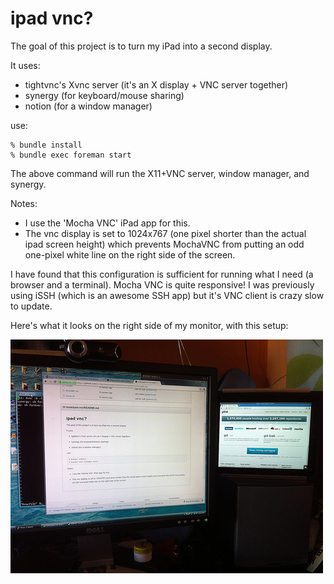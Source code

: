 # ipad vnc?

The goal of this project is to turn my iPad into a second display.

It uses:

* tightvnc's Xvnc server (it's an X display + VNC server together)
* synergy (for keyboard/mouse sharing)
* notion (for a window manager)

use:

    % bundle install
    % bundle exec foreman start

The above command will run the X11+VNC server, window manager, and synergy.

Notes:

* I use the 'Mocha VNC' iPad app for this.
* The vnc display is set to 1024x767 (one pixel shorter than the actual ipad
  screen height) which prevents MochaVNC from putting an odd one-pixel white
  line on the right side of the screen.

I have found that this configuration is sufficient for running what I need (a
browser and a terminal). Mocha VNC is quite responsive! I was previously using
iSSH (which is an awesome SSH app) but it's VNC client is crazy slow to update.

Here's what it looks on the right side of my monitor, with this setup:

![iPad is on the right](picture.jpg)
